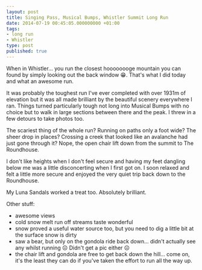 ```yaml
---
layout: post
title: Singing Pass, Musical Bumps, Whistler Summit Long Run
date: 2014-07-19 00:45:05.000000000 +01:00
tags:
- long run
- Whistler
type: post
published: true
---
```

When in Whistler... you run the closest hoooooooge mountain you can found by simply looking out the back window 😁. That's what I did today and what an awesome run.

It was probably the toughest run I've ever completed with over 1931m of elevation but it was all made brilliant by the beautiful scenery everywhere I ran.  Things turned particularly tough not long into Musical Bumps with no choice but to walk in large sections between there and the peak.  I threw in a few detours to take photos too.

The scariest thing of the whole run? Running on paths only a foot wide? The sheer drop in places? Crossing a creek that looked like an avalanche had just gone through it? Nope, the open chair lift down from the summit to The Roundhouse.

I don't like heights when I don't feel secure and having my feet dangling below me was a little disconcerting when I first got on.  I soon relaxed and felt a little more secure and enjoyed the very quiet trip back down to the Roundhouse.

My Luna Sandals worked a treat too. Absolutely brilliant.

Other stuff:
- awesome views
- cold snow melt run off streams taste wonderful
- snow proved a useful water source too, but you need to dig a little bit at the surface snow is dirty
- saw a bear, but only on the gondola ride back down... didn't actually see any whilst running ☹️  Didn't get a pic either ☹️
- the chair lift and gondola are free to get back down the hill... come on, it's the least they can do if you've taken the effort to run all the way up.

